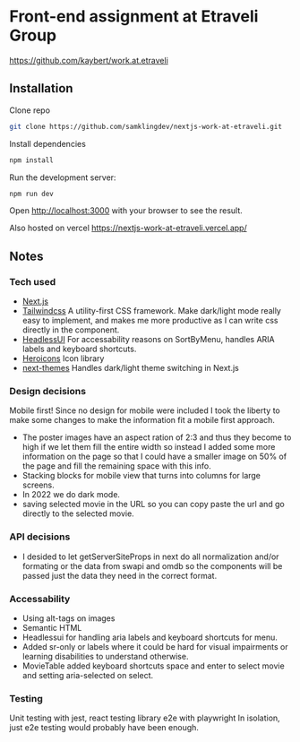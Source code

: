 # Front-end assignment at Etraveli Group
https://github.com/kaybert/work.at.etraveli

## Installation

Clone repo
```bash
git clone https://github.com/samklingdev/nextjs-work-at-etraveli.git
```
Install dependencies
```bash
npm install
```
Run the development server:
```bash
npm run dev
```
Open [http://localhost:3000](http://localhost:3000) with your browser to see the result.

Also hosted on vercel https://nextjs-work-at-etraveli.vercel.app/

## Notes

### Tech used
* [Next.js](https://nextjs.org/)
* [Tailwindcss](https://tailwindcss.com/)
    A utility-first CSS framework. Make dark/light mode really easy to implement, and makes me more productive as I can write css directly in the component.
* [HeadlessUI](https://headlessui.com/)
    For accessability reasons on SortByMenu, handles ARIA labels and keyboard shortcuts.
* [Heroicons](https://heroicons.com/)
    Icon library
* [next-themes](https://github.com/pacocoursey/next-themes)
    Handles dark/light theme switching in Next.js

### Design decisions
Mobile first!
Since no design for mobile were included I took the liberty to make some changes to make the information fit a mobile first approach.
* The poster images have an aspect ration of 2:3 and thus they become to high if we let them fill the entire width so instead I added some more information on the page so that I could have a smaller image on 50% of the page and fill the remaining space with this info.
* Stacking blocks for mobile view that turns into columns for large screens.
* In 2022 we do dark mode.
* saving selected movie in the URL so you can copy paste the url and go directly to the selected movie.

### API decisions
* I desided to let getServerSiteProps in next do all normalization and/or formating or the data from swapi and omdb so the components will be passed just the data they need in the correct format.

### Accessability
* Using alt-tags on images
* Semantic HTML
* Headlessui for handling aria labels and keyboard shortcuts for menu.
* Added sr-only or labels where it could be hard for visual impairments or learning disabilities to understand otherwise.
* MovieTable added keyboard shortcuts space and enter to select movie and setting aria-selected on select.

### Testing
Unit testing with jest, react testing library
e2e with playwright
In isolation, just e2e testing would probably have been enough.

